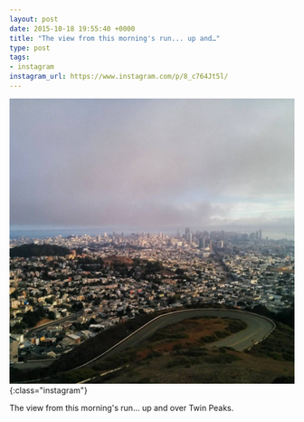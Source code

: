 ```yaml
---
layout: post
date: 2015-10-18 19:55:40 +0000
title: "The view from this morning's run... up and…"
type: post
tags:
- instagram
instagram_url: https://www.instagram.com/p/8_c764Jt5l/
---
```


![Instagram - 8_c764Jt5l](/assets/8_c764Jt5l.jpg){:class="instagram"}

The view from this morning's run... up and over Twin Peaks.
